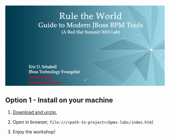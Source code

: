 ![Cover Slide](https://raw.githubusercontent.com/eschabell/summit-choose-own-adventure-bpms/master/bpms-labs/cover.png)

Option 1 - Install on your machine
----------------------------------
1. [Download and unzip.](https://github.com/eschabell/summit-choose-own-adventure-bpms/archive/master.zip)

2. Open in browser, `file:///<path-to-project>/bpms-labs/index.html`

3. Enjoy the workshop! 

